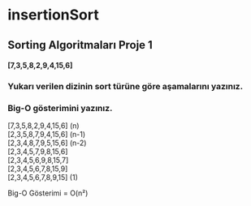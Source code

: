 # insertionSort
## Sorting Algoritmaları Proje 1

#### [7,3,5,8,2,9,4,15,6] 

### Yukarı verilen dizinin sort türüne göre aşamalarını yazınız.
### Big-O gösterimini yazınız.

[7,3,5,8,2,9,4,15,6]   (n)  
[2,3,5,8,7,9,4,15,6]   (n-1)  
[2,3,4,8,7,9,5,15,6]   (n-2)  
[2,3,4,5,7,9,8,15,6]  
[2,3,4,5,6,9,8,15,7]  
[2,3,4,5,6,7,8,15,9]  
[2,3,4,5,6,7,8,9,15]   (1)  

Big-O Gösterimi = O(n²)
